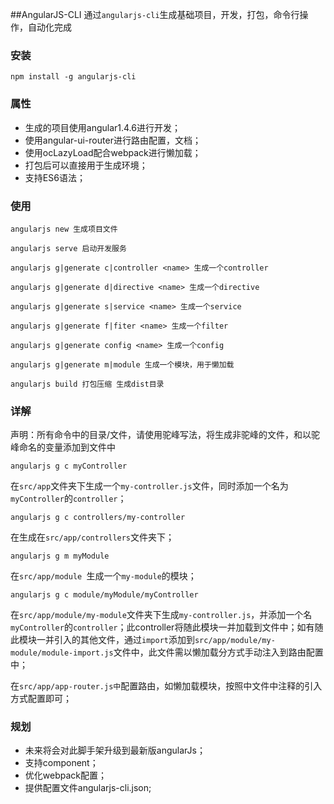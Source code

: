 ##AngularJS-CLI
通过`angularjs-cli`生成基础项目，开发，打包，命令行操作，自动化完成

### 安装
```
npm install -g angularjs-cli
```
### 属性
* 生成的项目使用angular1.4.6进行开发；
* 使用angular-ui-router进行路由配置，文档；
* 使用ocLazyLoad配合webpack进行懒加载；
* 打包后可以直接用于生成环境；
* 支持ES6语法；
### 使用
```
angularjs new 生成项目文件

angularjs serve 启动开发服务

angularjs g|generate c|controller <name> 生成一个controller

angularjs g|generate d|directive <name> 生成一个directive

angularjs g|generate s|service <name> 生成一个service

angularjs g|generate f|fiter <name> 生成一个filter

angularjs g|generate config <name> 生成一个config

angularjs g|generate m|module 生成一个模块，用于懒加载

angularjs build 打包压缩 生成dist目录
```
### 详解

声明：所有命令中的目录/文件，请使用驼峰写法，将生成非驼峰的文件，和以驼峰命名的变量添加到文件中

```
angularjs g c myController
```
在`src/app`文件夹下生成一个`my-controller.js`文件，同时添加一个名为`myController`的`controller`；

```
angularjs g c controllers/my-controller
```
在生成在`src/app/controllers`文件夹下；

```
angularjs g m myModule
```
在`src/app/module `生成一个`my-module`的模块；

```
angularjs g c module/myModule/myController
```
在`src/app/module/my-module`文件夹下生成`my-controller.js`，并添加一个名`myController`的`controller`；此controller将随此模块一并加载到文件中；如有随此模块一并引入的其他文件，通过`import`添加到`src/app/module/my-module/module-import.js`文件中，此文件需以懒加载分方式手动注入到路由配置中；


在`src/app/app-router.js中`配置路由，如懒加载模块，按照中文件中注释的引入方式配置即可；
### 规划
* 未来将会对此脚手架升级到最新版angularJs；
* 支持component；
* 优化webpack配置；
* 提供配置文件angularjs-cli.json;
